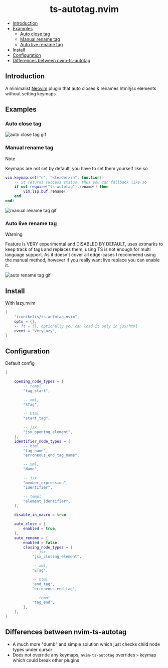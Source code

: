 <h1 align="center">
    ts-autotag.nvim
</h1>

<!--toc:start-->
- [Introduction](#introduction)
- [Examples](#examples)
  - [Auto close tag](#auto-close-tag)
  - [Manual rename tag](#manual-rename-tag)
  - [Auto live rename tag](#auto-live-rename-tag)
- [Install](#install)
- [Configuration](#configuration)
- [Differences between nvim-ts-autotag](#differences-between-nvim-ts-autotag)
<!--toc:end-->

## Introduction

A minimalist [Neovim](https://neovim.io/) plugin that auto closes & renames html/jsx elements without setting keymaps

## Examples

### Auto close tag

![auto close tag gif](https://github.com/user-attachments/assets/64654405-3748-4164-ae52-911d96c2637a)

### Manual rename tag

> [!NOTE]
> Keymaps are not set by default, you have to set them yourself like so

```lua
vim.keymap.set("n", "<leader>rn", function()
	-- it returns success status, thus you can fallback like so
	if not require("ts-autotag").rename() then
		vim.lsp.buf.rename()
	end
end)
```

![manual rename tag gif](https://github.com/user-attachments/assets/0897a3e0-e81d-4be5-8a9c-c8ae98b81b31)

### Auto live rename tag

> [!WARNING]
> Feature is VERY experimental and DISABLED BY DEFAULT, uses extmarks to keep track of tags and replaces them, using TS is not enough for multi language support.
> As it doesn't cover all edge-cases I recommend using the manual method, however if you really want live replace you can enable it.

![auto rename tag gif](https://github.com/user-attachments/assets/ae6f17ab-6108-4805-b86a-ccd047df9ab9)

## Install

With lazy.nvim

```lua
{
    "tronikelis/ts-autotag.nvim",
    opts = {},
    -- ft = {}, optionally you can load it only in jsx/html
    event = "VeryLazy",
}
```

## Configuration

Default config

```lua
{

	opening_node_types = {
		-- templ
		"tag_start",

		-- xml,
		"STag",

		-- html
		"start_tag",

		-- jsx
		"jsx_opening_element",
	},
	identifier_node_types = {
		-- html
		"tag_name",
		"erroneous_end_tag_name",

		-- xml,
		"Name",

		-- jsx
		"member_expression",
		"identifier",

		-- templ
		"element_identifier",
	},

	disable_in_macro = true,

	auto_close = {
		enabled = true,
	},
	auto_rename = {
		enabled = false,
		closing_node_types = {
			-- jsx
			"jsx_closing_element",

			-- xml,
			"ETag",

			-- html
			"end_tag",
			"erroneous_end_tag",

			-- templ
			"tag_end",
		},
	},
}
```

## Differences between nvim-ts-autotag

- A much more "dumb" and simple solution which just checks child node types under cursor
- Does not override any keymaps, `nvim-ts-autotag` overrides `>` keymap which could break other plugins
